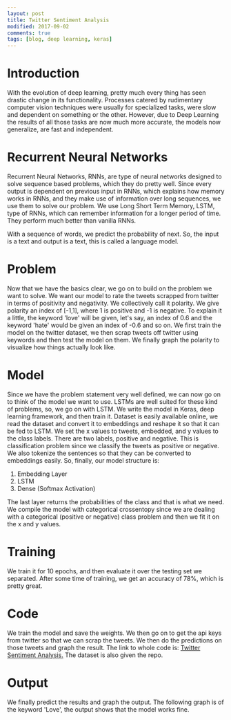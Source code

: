 ```yaml
---
layout: post
title: Twitter Sentiment Analysis
modified: 2017-09-02
comments: true
tags: [blog, deep learning, keras]
---
```


# Introduction
With the evolution of deep learning, pretty much every thing has seen drastic change in its functionality. Processes catered by rudimentary computer vision techniques were usually for specialized tasks, were slow and dependent on something or the other. However, due to Deep Learning the results of all those tasks are now much more accurate, the models now generalize, are fast and independent. 

# Recurrent Neural Networks
Recurrent Neural Networks, RNNs, are type of neural networks designed to solve sequence based problems, which they do pretty well. Since every output is dependent on previous input in RNNs, which explains how memory works in RNNs, and they make use of information over long sequences, we use them to solve our problem. We use Long Short Term Memory, LSTM, type of RNNs, which can remember information for a longer period of time. They perform much better than vanilla RNNs. 

With a sequence of words, we predict the probability of next. So, the input is a text and output is a text, this is called a language model.

# Problem
Now that we have the basics clear, we go on to build on the problem we want to solve. 
We want our model to rate the tweets scrapped from twitter in terms of positivity and negativity. We collectively call it polarity. We give polarity an index of [-1,1], where 1 is positive and -1 is negative. 
To explain it a little, the keyword 'love' will be given, let's say, an index of 0.6 and the keyword 'hate' would be given an index of -0.6 and so on. 
We first train the model on the twitter dataset, we then scrap tweets off twitter using keywords and then test the model on them. We finally graph the polarity to visualize how things actually look like. 

# Model
Since we have the problem statement very well defined, we can now go on to think of the model we want to use. LSTMs are well suited for these kind of problems, so, we go on with LSTM. We write the model in Keras, deep learning framework, and then train it. 
Dataset is easily available online, we read the dataset and convert it to embeddings and reshape it so that it can be fed to LSTM. We set the x values to tweets, embedded, and y values to the class labels. There are two labels, positive and negative. This is classification problem since we classify the tweets as positive or negative. We also tokenize the sentences so that they can be converted to embeddings easily. So, finally, our model structure is:

1. Embedding Layer
2. LSTM
3. Dense (Softmax Activation)

The last layer returns the probabilities of the class and that is what we need. We compile the model with categorical crossentopy since we are dealing with a categorical (positive or negative) class problem and then we fit it on the x and y values. 

# Training
We train it for 10 epochs, and then evaluate it over the testing set we separated. After some time of training, we get an accuracy of 78%, which is pretty great. 

# Code
We train the model and save the weights. We then go on to get the api keys from twitter so that we can scrap the tweets. We then do the predictions on those tweets and graph the result. The link to whole code is: <a href="https://github.com/kjanjua26/Twitter_Sentiment_Analysis">Twitter Sentiment Analysis.</a>
The dataset is also given the repo.

# Output
We finally predict the results and graph the output. The following graph is of the keyword 'Love', the output shows that the model works fine. 
